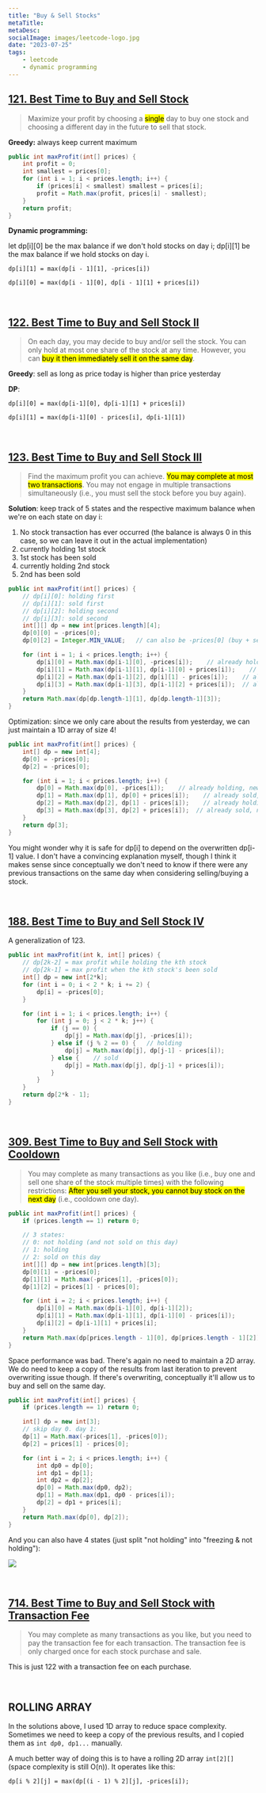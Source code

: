 ```yaml
---
title: "Buy & Sell Stocks"
metaTitle:
metaDesc:
socialImage: images/leetcode-logo.jpg
date: "2023-07-25"
tags:
    - leetcode
    - dynamic programming
---
```



## [121. Best Time to Buy and Sell Stock](https://leetcode.com/problems/best-time-to-buy-and-sell-stock/)

>Maximize your profit by choosing a <mark>single</mark> day to buy one stock and choosing a different day in the future to sell that stock.
 
**Greedy:** always keep current maximum
```java
public int maxProfit(int[] prices) {
    int profit = 0;
    int smallest = prices[0];
    for (int i = 1; i < prices.length; i++) {
        if (prices[i] < smallest) smallest = prices[i];
        profit = Math.max(profit, prices[i] - smallest);
    }
    return profit;
}
```

**Dynamic programming:**

let dp[i][0] be the max balance if we don't hold stocks on day i; dp[i][1] be the max balance if we hold stocks on day i.

`dp[i][1] = max(dp[i - 1][1], -prices[i])`

`dp[i][0] = max(dp[i - 1][0], dp[i - 1][1] + prices[i])`

<br>

## [122. Best Time to Buy and Sell Stock II](https://leetcode.com/problems/best-time-to-buy-and-sell-stock-ii/)

>On each day, you may decide to buy and/or sell the stock. You can only hold at most one share of the stock at any time. However, you can <mark>buy it then immediately sell it on the same day</mark>.

**Greedy**: sell as long as price today is higher than price yesterday

**DP**: 

`dp[i][0] = max(dp[i-1][0], dp[i-1][1] + prices[i])`

`dp[i][1] = max(dp[i-1][0] - prices[i], dp[i-1][1])`

<br>

## [123. Best Time to Buy and Sell Stock III](https://leetcode.com/problems/best-time-to-buy-and-sell-stock-iii/)

>Find the maximum profit you can achieve. <mark>You may complete at most two transactions</mark>. You may not engage in multiple transactions simultaneously (i.e., you must sell the stock before you buy again).

**Solution**: keep track of 5 states and the respective maximum balance when we're on each state on day i:
1. No stock transaction has ever occurred (the balance is always 0 in this case, so we can leave it out in the actual implementation)
2. currently holding 1st stock
3. 1st stock has been sold
4. currently holding 2nd stock
5. 2nd has been sold

```java
public int maxProfit(int[] prices) {
    // dp[i][0]: holding first 
    // dp[i][1]: sold first
    // dp[i][2]: holding second
    // dp[i][3]: sold second
    int[][] dp = new int[prices.length][4];
    dp[0][0] = -prices[0];
    dp[0][2] = Integer.MIN_VALUE;   // can also be -prices[0] (buy + sell + buy again). doesn't matter tho

    for (int i = 1; i < prices.length; i++) {
        dp[i][0] = Math.max(dp[i-1][0], -prices[i]);    // already holding, newly bought
        dp[i][1] = Math.max(dp[i-1][1], dp[i-1][0] + prices[i]);    // already sold, newly sold
        dp[i][2] = Math.max(dp[i-1][2], dp[i][1] - prices[i]);    // already holding, newly bought
        dp[i][3] = Math.max(dp[i-1][3], dp[i-1][2] + prices[i]);  // already sold, newly sold
    }  
    return Math.max(dp[dp.length-1][1], dp[dp.length-1][3]);
}
```

Optimization: since we only care about the results from yesterday, we can just maintain a 1D array of size 4!

```java
public int maxProfit(int[] prices) {
    int[] dp = new int[4];
    dp[0] = -prices[0];
    dp[2] = -prices[0];

    for (int i = 1; i < prices.length; i++) {
        dp[0] = Math.max(dp[0], -prices[i]);    // already holding, newly bought
        dp[1] = Math.max(dp[1], dp[0] + prices[i]);    // already sold, newly sold
        dp[2] = Math.max(dp[2], dp[1] - prices[i]);    // already holding, newly bought
        dp[3] = Math.max(dp[3], dp[2] + prices[i]);  // already sold, newly sold
    }  
    return dp[3];
}
```

You might wonder why it is safe for dp[i] to depend on the overwritten dp[i-1] value. I don't have a convincing explanation myself, though I think it makes sense since conceptually we don't need to know if there were any previous transactions on the same day when considering selling/buying a stock.

<br>

## [188. Best Time to Buy and Sell Stock IV](https://leetcode.com/problems/best-time-to-buy-and-sell-stock-iv/)
A generalization of 123.

```java
public int maxProfit(int k, int[] prices) {
    // dp[2k-2] = max profit while holding the kth stock
    // dp[2k-1] = max profit when the kth stock's been sold
    int[] dp = new int[2*k];
    for (int i = 0; i < 2 * k; i += 2) {
        dp[i] = -prices[0];
    }

    for (int i = 1; i < prices.length; i++) {
        for (int j = 0; j < 2 * k; j++) {
            if (j == 0) {
                dp[j] = Math.max(dp[j], -prices[i]);
            } else if (j % 2 == 0) {   // holding
                dp[j] = Math.max(dp[j], dp[j-1] - prices[i]);
            } else {    // sold
                dp[j] = Math.max(dp[j], dp[j-1] + prices[i]);
            }
        }
    }
    return dp[2*k - 1];
}
```

<br>


## [309. Best Time to Buy and Sell Stock with Cooldown](https://leetcode.com/problems/best-time-to-buy-and-sell-stock-with-cooldown/)

>You may complete as many transactions as you like (i.e., buy one and sell one share of the stock multiple times) with the following restrictions: <mark>After you sell your stock, you cannot buy stock on the next day</mark> (i.e., cooldown one day).

```java
public int maxProfit(int[] prices) {
    if (prices.length == 1) return 0;

    // 3 states:
    // 0: not holding (and not sold on this day)
    // 1: holding
    // 2: sold on this day
    int[][] dp = new int[prices.length][3];
    dp[0][1] = -prices[0];
    dp[1][1] = Math.max(-prices[1], -prices[0]);
    dp[1][2] = prices[1] - prices[0];

    for (int i = 2; i < prices.length; i++) {
        dp[i][0] = Math.max(dp[i-1][0], dp[i-1][2]);
        dp[i][1] = Math.max(dp[i-1][1], dp[i-1][0] - prices[i]);
        dp[i][2] = dp[i-1][1] + prices[i];
    }
    return Math.max(dp[prices.length - 1][0], dp[prices.length - 1][2]);
}
```

Space performance was bad. There's again no need to maintain a 2D array. We do need to keep a copy of the results from last iteration to prevent overwriting issue though. If there's overwriting, conceptually it'll allow us to buy and sell on the same day.

```java
public int maxProfit(int[] prices) {
    if (prices.length == 1) return 0;

    int[] dp = new int[3];
    // skip day 0. day 1:
    dp[1] = Math.max(-prices[1], -prices[0]);
    dp[2] = prices[1] - prices[0];

    for (int i = 2; i < prices.length; i++) {
        int dp0 = dp[0];
        int dp1 = dp[1];
        int dp2 = dp[2];
        dp[0] = Math.max(dp0, dp2);
        dp[1] = Math.max(dp1, dp0 - prices[i]);
        dp[2] = dp1 + prices[i];
    }
    return Math.max(dp[0], dp[2]);
}
```

And you can also have 4 states (just split "not holding" into "freezing & not holding"):

![](https://code-thinking-1253855093.file.myqcloud.com/pics/518d5baaf33f4b2698064f8efb42edbf.png)

<br>

## [714. Best Time to Buy and Sell Stock with Transaction Fee](https://leetcode.com/problems/best-time-to-buy-and-sell-stock-with-transaction-fee/)
>You may complete as many transactions as you like, but you need to pay the transaction fee for each transaction. The transaction fee is only charged once for each stock purchase and sale.

This is just 122 with a transaction fee on each purchase.

<br>

## ROLLING ARRAY
In the solutions above, I used 1D array to reduce space complexity. Sometimes we need to keep a copy of the previous results, and I copied them as `int dp0, dp1...` manually. 

A much better way of doing this is to have a rolling 2D array `int[2][]` (space complexity is still O(n)). It operates like this:

`
dp[i % 2][j] = max(dp[(i - 1) % 2][j], -prices[i]);
`

